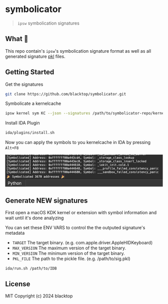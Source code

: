 # symbolicator

> `ipsw` symbolication signatures

## What 🤔

This repo contain's `ipsw`'s symbolication signature format as well as all generated signature [pkl](https://github.com/apple/pkl) files.

## Getting Started

Get the signatures

```bash
git clone https://github.com/blacktop/symbolicator.git
```

Symbolicate a kernelcache

```bash
ipsw kernel sym KC --json --signatures /path/to/symbolicator-repo/kernel
```

Install IDA Plugin

```bash
ida/plugins/install.sh
```

Now you can apply the symbols to you kernelcache in IDA by pressing `Alt+F8`

![ida-pluging](ida/docs/ida.png)

## Generate NEW signatures

First open a macOS KDK kernel or extension with symbol information and wait until it's done analyzing

You can set these ENV VARS to control the the outputed signature's metadata

- `TARGET` The target binary. (e.g. com.apple.driver.AppleHIDKeyboard)
- `MAX_VERSION` The maximum version of the target binary.
- `MIN_VERSION` The minimum version of the target binary.
- `PKL_FILE` The path to the pickle file. (e.g. /path/to/sig.pkl)

```
ida/run.sh /path/to/IDB
```

## License

MIT Copyright (c) 2024 blacktop